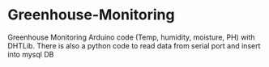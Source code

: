 # Greenhouse-Monitoring
Greenhouse Monitoring Arduino code (Temp, humidity, moisture, PH) with DHTLib. There is also a python code to read data from serial port and insert into mysql DB
